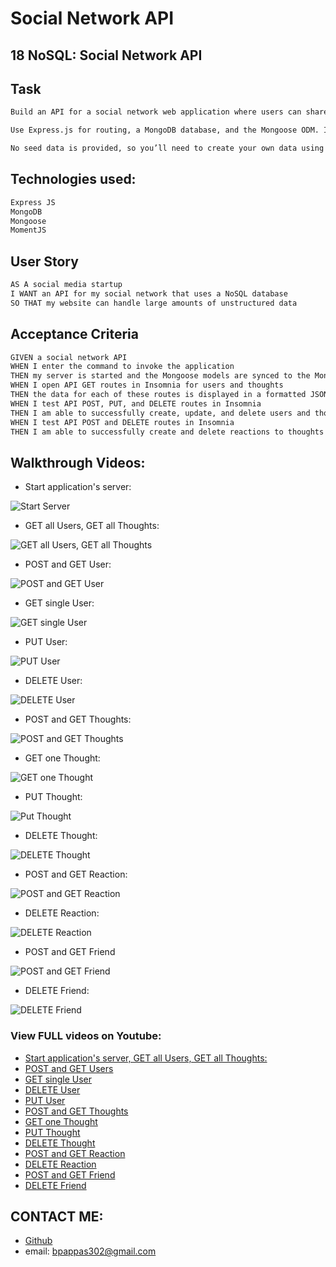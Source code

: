 # Social Network API
## 18 NoSQL: Social Network API

## Task

```md
Build an API for a social network web application where users can share their thoughts, react to friends' thoughts, and create a friend list. 

Use Express.js for routing, a MongoDB database, and the Mongoose ODM. In addition, you may optionally use a JavaScript date library of your choice or the native JavaScript `Date` object to format timestamps.

No seed data is provided, so you’ll need to create your own data using Insomnia after you’ve created your API.
```

## Technologies used:

```md
Express JS    
MongoDB     
Mongoose     
MomentJS     
```


## User Story

```md
AS A social media startup
I WANT an API for my social network that uses a NoSQL database
SO THAT my website can handle large amounts of unstructured data
```

## Acceptance Criteria

```md
GIVEN a social network API
WHEN I enter the command to invoke the application
THEN my server is started and the Mongoose models are synced to the MongoDB database
WHEN I open API GET routes in Insomnia for users and thoughts
THEN the data for each of these routes is displayed in a formatted JSON
WHEN I test API POST, PUT, and DELETE routes in Insomnia
THEN I am able to successfully create, update, and delete users and thoughts in my database
WHEN I test API POST and DELETE routes in Insomnia
THEN I am able to successfully create and delete reactions to thoughts and add and remove friends to a user’s friend list
```



## Walkthrough Videos:

- Start application's server:

![Start Server](./assets/gifs/getandpostthoughtroutes.gif)

- GET all Users, GET all Thoughts:

![GET all Users, GET all Thoughts](./assets/gifs/getallusersgetallthoughts.gif)

- POST and GET User:

![POST and GET User](./assets/gifs/postandgetuser.gif)

- GET single User:

![GET single User](./assets/gifs/getsingleuser.gif)

- PUT User:

![PUT User](./assets/gifs/putuser.gif)

- DELETE User:

![DELETE User](./assets/gifs/deleteuser.gif)

- POST and GET Thoughts:

![POST and GET Thoughts](./assets/gifs/postandgetthoughts.gif)

- GET one Thought:

![GET one Thought](./assets/gifs/getonethought.gif)

- PUT Thought:

![Put Thought](./assets/gifs/putthought.gif)

- DELETE Thought:

![DELETE Thought](./assets/gifs/deletethought.gif)

- POST and GET Reaction: 

![POST and GET Reaction](./assets/gifs/postreaction.gif)

- DELETE Reaction:

![DELETE Reaction](./assets/gifs/deletereaction.gif)

- POST and GET Friend

![POST and GET Friend](./assets/gifs/postfriend.gif)

- DELETE Friend:

![DELETE Friend](./assets/gifs/deletefriend.gif)

### View FULL videos on Youtube:

- [Start application's server, GET all Users, GET all Thoughts:](https://www.youtube.com/watch?v=z-K96aksFaY)
- [POST and GET Users](https://www.youtube.com/watch?v=kbTvYcTBHJo)
- [GET single User](https://www.youtube.com/watch?v=3Pl5cfh8KMQ)
- [DELETE User](https://www.youtube.com/watch?v=xxDpO_Ha_AA)
- [PUT User](https://www.youtube.com/watch?v=TPrHYeD4G0M)
- [POST and GET Thoughts](https://www.youtube.com/watch?v=gpGNm9j9_-Q)
- [GET one Thought](https://www.youtube.com/watch?v=VBdeRBmIq6U)
- [PUT Thought](https://www.youtube.com/watch?v=928C0x4P_gY)
- [DELETE Thought](https://www.youtube.com/watch?v=F4J-_f8ITjg)
- [POST and GET Reaction](https://www.youtube.com/watch?v=Rr-5oTKqFOA)
- [DELETE Reaction](https://www.youtube.com/watch?v=e0CKif-AowY)
- [POST and GET Friend](https://www.youtube.com/watch?v=IxvBWPqpfKA)
- [DELETE Friend](https://www.youtube.com/watch?v=k3_IiLFUNvs)


## CONTACT ME:

- [Github](https://github.com/bripap)  
- email: bpappas302@gmail.com


